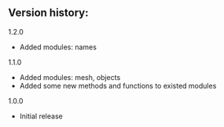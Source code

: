 Version history:
-

1.2.0
- Added modules: names

1.1.0
- Added modules: mesh, objects
- Added some new methods and functions to existed modules

1.0.0
- Initial release
